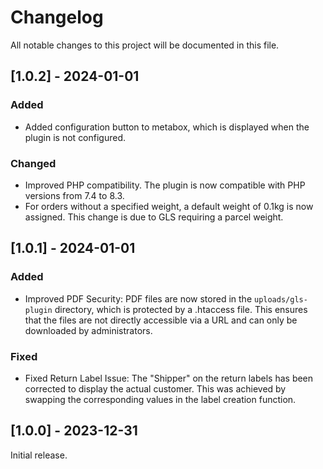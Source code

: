 # Changelog

All notable changes to this project will be documented in this file.

## [1.0.2] - 2024-01-01

### Added

- Added configuration button to metabox, which is displayed when the plugin is not configured.

### Changed

- Improved PHP compatibility. The plugin is now compatible with PHP versions from 7.4 to 8.3.
- For orders without a specified weight, a default weight of 0.1kg is now assigned. This change is due to GLS requiring a parcel weight.

## [1.0.1] - 2024-01-01

### Added

- Improved PDF Security: PDF files are now stored in the `uploads/gls-plugin` directory, which is protected by a .htaccess file. This ensures that the files are not directly accessible via a URL and can only be downloaded by administrators.

### Fixed

- Fixed Return Label Issue: The "Shipper" on the return labels has been corrected to display the actual customer. This was achieved by swapping the corresponding values in the label creation function.

## [1.0.0] - 2023-12-31

Initial release.
